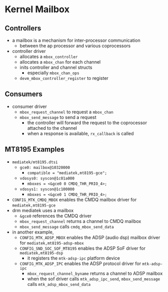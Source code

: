 Kernel Mailbox
==============

## Controllers

- a mailbox is a mechanism for inter-processor communication
  - between the ap processor and various coprocessors
- controller driver
  - allocates a `mbox_controller`
  - allocates a `mbox_chan` for each channel
  - inits controller and channel structs
    - especially `mbox_chan_ops`
  - `devm_mbox_controller_register` to register

## Consumers

- consumer driver
  - `mbox_request_channel` to request a `mbox_chan`
  - `mbox_send_message` to send a request
    - the controller will forward the request to the coprocessor attached to
      the channel
    - when a response is available, `rx_callback` is called

## MT8195 Examples

- `mediatek/mt8195.dtsi`
  - `gce0: mailbox@10320000`
    - `compatible = "mediatek,mt8195-gce";`
  - `vdosys0: syscon@1c01a000`
    - `mboxes = <&gce0 0 CMDQ_THR_PRIO_4>;`
  - `vdosys1: syscon@1c100000`
    - `mboxes = <&gce0 1 CMDQ_THR_PRIO_4>;`
- `CONFIG_MTK_CMDQ_MBOX` enables the CMDQ mailbox driver for
  `mediatek,mt8195-gce`
- drm mediatek uses a mailbox
  - `&gce0` references the CMDQ driver
  - `mbox_request_channel` returns a channel to CMDQ mailbox
  - `mbox_send_message` calls `cmdq_mbox_send_data`
- in another example,
  - `CONFIG_MTK_ADSP_MBOX` enables the ADSP (audio dsp) mailbox driver for
    `mediatek,mt8195-adsp-mbox`
  - `CONFIG_SND_SOC_SOF_MT8195` enables the ADSP SoF driver for
    `mediatek,mt8195-dsp`
    - it registers the `mtk-adsp-ipc` platform device
  - `CONFIG_MTK_ADSP_IPC` enables the ADSP protocol driver for `mtk-adsp-ipc`
    - `mbox_request_channel_byname` returns a channel to ADSP mailbox
    - when the sof driver calls `mtk_adsp_ipc_send`, `mbox_send_message` calls
      `mtk_adsp_mbox_send_data`
